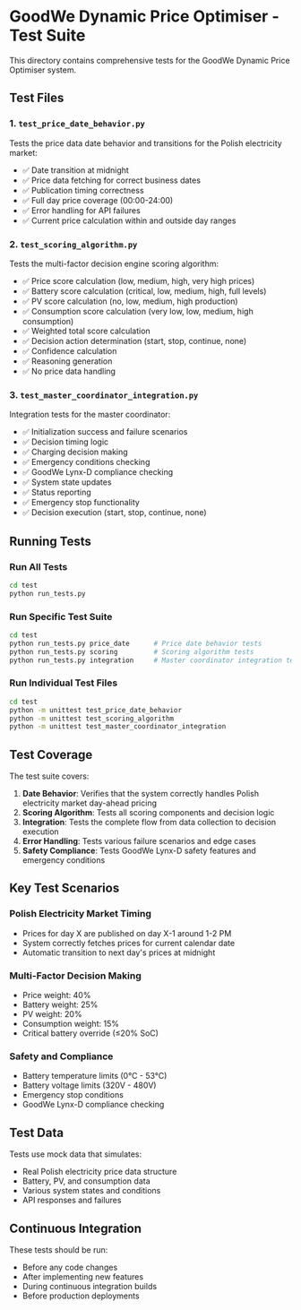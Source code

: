 # GoodWe Dynamic Price Optimiser - Test Suite

This directory contains comprehensive tests for the GoodWe Dynamic Price Optimiser system.

## Test Files

### 1. `test_price_date_behavior.py`
Tests the price data date behavior and transitions for the Polish electricity market:
- ✅ Date transition at midnight
- ✅ Price data fetching for correct business dates
- ✅ Publication timing correctness
- ✅ Full day price coverage (00:00-24:00)
- ✅ Error handling for API failures
- ✅ Current price calculation within and outside day ranges

### 2. `test_scoring_algorithm.py`
Tests the multi-factor decision engine scoring algorithm:
- ✅ Price score calculation (low, medium, high, very high prices)
- ✅ Battery score calculation (critical, low, medium, high, full levels)
- ✅ PV score calculation (no, low, medium, high production)
- ✅ Consumption score calculation (very low, low, medium, high consumption)
- ✅ Weighted total score calculation
- ✅ Decision action determination (start, stop, continue, none)
- ✅ Confidence calculation
- ✅ Reasoning generation
- ✅ No price data handling

### 3. `test_master_coordinator_integration.py`
Integration tests for the master coordinator:
- ✅ Initialization success and failure scenarios
- ✅ Decision timing logic
- ✅ Charging decision making
- ✅ Emergency conditions checking
- ✅ GoodWe Lynx-D compliance checking
- ✅ System state updates
- ✅ Status reporting
- ✅ Emergency stop functionality
- ✅ Decision execution (start, stop, continue, none)

## Running Tests

### Run All Tests
```bash
cd test
python run_tests.py
```

### Run Specific Test Suite
```bash
cd test
python run_tests.py price_date      # Price date behavior tests
python run_tests.py scoring         # Scoring algorithm tests
python run_tests.py integration     # Master coordinator integration tests
```

### Run Individual Test Files
```bash
cd test
python -m unittest test_price_date_behavior
python -m unittest test_scoring_algorithm
python -m unittest test_master_coordinator_integration
```

## Test Coverage

The test suite covers:

1. **Date Behavior**: Verifies that the system correctly handles Polish electricity market day-ahead pricing
2. **Scoring Algorithm**: Tests all scoring components and decision logic
3. **Integration**: Tests the complete flow from data collection to decision execution
4. **Error Handling**: Tests various failure scenarios and edge cases
5. **Safety Compliance**: Tests GoodWe Lynx-D safety features and emergency conditions

## Key Test Scenarios

### Polish Electricity Market Timing
- Prices for day X are published on day X-1 around 1-2 PM
- System correctly fetches prices for current calendar date
- Automatic transition to next day's prices at midnight

### Multi-Factor Decision Making
- Price weight: 40%
- Battery weight: 25%
- PV weight: 20%
- Consumption weight: 15%
- Critical battery override (≤20% SoC)

### Safety and Compliance
- Battery temperature limits (0°C - 53°C)
- Battery voltage limits (320V - 480V)
- Emergency stop conditions
- GoodWe Lynx-D compliance checking

## Test Data

Tests use mock data that simulates:
- Real Polish electricity price data structure
- Battery, PV, and consumption data
- Various system states and conditions
- API responses and failures

## Continuous Integration

These tests should be run:
- Before any code changes
- After implementing new features
- During continuous integration builds
- Before production deployments
